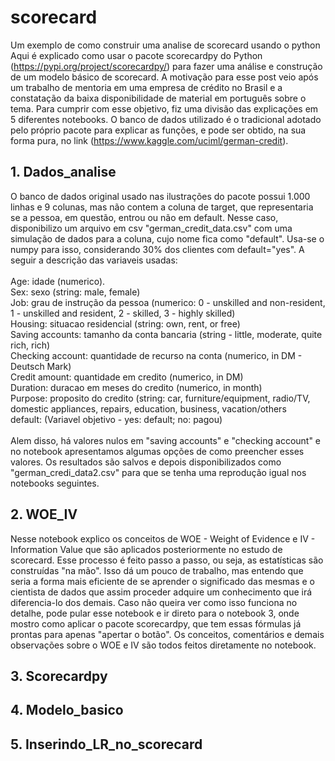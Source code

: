 # scorecard
Um exemplo de como construir uma analise de scorecard usando o python
Aqui é explicado como usar o pacote scorecardpy do Python (https://pypi.org/project/scorecardpy/) para fazer uma análise e construção de um modelo básico de scorecard. A motivação para esse post veio após um trabalho de mentoria em uma empresa de crédito no Brasil e a constatação da baixa disponibilidade de material em português sobre o tema. Para cumprir com esse objetivo, fiz uma divisão das explicações em 5 diferentes notebooks. O banco de dados utilizado é o tradicional adotado pelo próprio pacote para explicar as funções, e pode ser obtido, na sua forma pura, no link (https://www.kaggle.com/uciml/german-credit).

## 1. Dados_analise
   O banco de dados original usado nas ilustrações do pacote possui 1.000 linhas e 9 colunas, mas não contem a coluna de target, que representaria se a pessoa, em questão, entrou ou não em default. Nesse caso, disponibilizo um arquivo em csv "german_credit_data.csv" com uma simulação de dados para a coluna, cujo nome fica como "default". Usa-se o numpy para isso, considerando 30% dos clientes com default="yes". A seguir a descrição das variaveis usadas:  <br>
   <br>
Age: idade (numerico). <br>
Sex: sexo (string: male, female) <br>
Job: grau de instrução da pessoa (numerico: 0 - unskilled and non-resident, 1 - unskilled and resident, 2 - skilled, 3 - highly skilled) <br>
Housing: situacao residencial (string: own, rent, or free) <br>
Saving accounts: tamanho da conta bancaria (string - little, moderate, quite rich, rich) <br>
Checking account: quantidade de recurso na conta (numerico, in DM - Deutsch Mark) <br>
Credit amount: quantidade em credito (numerico, in DM) <br>
Duration: duracao em meses do credito (numerico, in month) <br>
Purpose: proposito do credito (string: car, furniture/equipment, radio/TV, domestic appliances, repairs, education, business, vacation/others <br>
default: (Variavel objetivo - yes: default; no: pagou) <br>
<br>
  Alem disso, há valores nulos em "saving accounts" e "checking account" e no notebook apresentamos algumas opções de como preencher esses valores. Os resultados são salvos e depois disponibilizados como "german_credi_data2.csv" para que se tenha uma reprodução igual nos notebooks seguintes. 
   
## 2. WOE_IV
   Nesse notebook explico os conceitos de WOE - Weight of Evidence e IV - Information Value que são aplicados posteriormente no estudo de scorecard. Esse processo é feito passo a passo, ou seja, as estatísticas são construídas "na mão". Isso dá um pouco de trabalho, mas entendo que seria a forma mais eficiente de se aprender o significado das mesmas e o cientista de dados que assim proceder adquire um conhecimento que irá diferencia-lo dos demais. Caso não queira ver como isso funciona no detalhe, pode pular esse notebook e ir direto para o notebook 3, onde mostro como aplicar o pacote scorecardpy, que tem essas fórmulas já prontas para apenas "apertar o botão".
   Os conceitos, comentários e demais observações sobre o WOE e IV são todos feitos diretamente no notebook.
   
## 3. Scorecardpy


## 4. Modelo_basico


## 5. Inserindo_LR_no_scorecard
